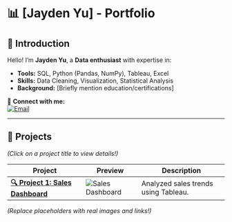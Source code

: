 # 📊 [Jayden Yu] - Portfolio  

## 👋 Introduction  
Hello! I’m **Jayden Yu**, a **Data enthusiast** with expertise in:  
- **Tools:** SQL, Python (Pandas, NumPy), Tableau, Excel  
- **Skills:** Data Cleaning, Visualization, Statistical Analysis  
- **Background:** [Briefly mention education/certifications]  

🔗 **Connect with me:**  
[![Email](https://img.shields.io/badge/Email-D14836?style=flat&logo=gmail&logoColor=white)](mailto:jiaweiyu2009@gmail.com)  

---

## 📂 Projects  
*(Click on a project title to view details!)*  

| Project | Preview | Description |  
|---------|---------|-------------|  
| **[🔍 Project 1: Sales Dashboard](projects/project1.md)** | ![Sales Dashboard](https://via.placeholder.com/150) | Analyzed sales trends using Tableau. |  


*(Replace placeholders with real images and links!)*  
